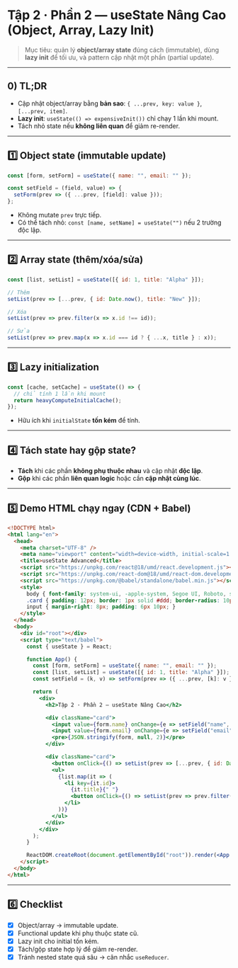 # Tập 2 · Phần 2 — useState Nâng Cao (Object, Array, Lazy Init)

> Mục tiêu: quản lý **object/array state** đúng cách (immutable), dùng **lazy init** để tối ưu, và pattern cập nhật một phần (partial update).

---

## 0) TL;DR

- Cập nhật object/array bằng **bản sao**: `{ ...prev, key: value }`, `[...prev, item]`.  
- **Lazy init**: `useState(() => expensiveInit())` chỉ chạy 1 lần khi mount.  
- Tách nhỏ state nếu **không liên quan** để giảm re-render.

---

## 1️⃣ Object state (immutable update)

```jsx
const [form, setForm] = useState({ name: "", email: "" });

const setField = (field, value) => {
  setForm(prev => ({ ...prev, [field]: value }));
};
```

- Không mutate `prev` trực tiếp.  
- Có thể tách nhỏ: `const [name, setName] = useState("")` nếu 2 trường độc lập.

---

## 2️⃣ Array state (thêm/xóa/sửa)

```jsx
const [list, setList] = useState([{ id: 1, title: "Alpha" }]);

// Thêm
setList(prev => [...prev, { id: Date.now(), title: "New" }]);

// Xóa
setList(prev => prev.filter(x => x.id !== id));

// Sửa
setList(prev => prev.map(x => x.id === id ? { ...x, title } : x));
```

---

## 3️⃣ Lazy initialization

```jsx
const [cache, setCache] = useState(() => {
  // chỉ tính 1 lần khi mount
  return heavyComputeInitialCache();
});
```

- Hữu ích khi `initialState` **tốn kém** để tính.

---

## 4️⃣ Tách state hay gộp state?

- **Tách** khi các phần **không phụ thuộc nhau** và cập nhật **độc lập**.  
- **Gộp** khi các phần **liên quan logic** hoặc cần **cập nhật cùng lúc**.

---

## 5️⃣ Demo HTML chạy ngay (CDN + Babel)

```html
<!DOCTYPE html>
<html lang="en">
  <head>
    <meta charset="UTF-8" />
    <meta name="viewport" content="width=device-width, initial-scale=1.0" />
    <title>useState Advanced</title>
    <script src="https://unpkg.com/react@18/umd/react.development.js"></script>
    <script src="https://unpkg.com/react-dom@18/umd/react-dom.development.js"></script>
    <script src="https://unpkg.com/@babel/standalone/babel.min.js"></script>
    <style>
      body { font-family: system-ui, -apple-system, Segoe UI, Roboto, sans-serif; padding: 20px; }
      .card { padding: 12px; border: 1px solid #ddd; border-radius: 10px; margin-bottom: 12px; }
      input { margin-right: 8px; padding: 6px 10px; }
    </style>
  </head>
  <body>
    <div id="root"></div>
    <script type="text/babel">
      const { useState } = React;

      function App() {
        const [form, setForm] = useState({ name: "", email: "" });
        const [list, setList] = useState([{ id: 1, title: "Alpha" }]);
        const setField = (k, v) => setForm(prev => ({ ...prev, [k]: v }));

        return (
          <div>
            <h2>Tập 2 · Phần 2 — useState Nâng Cao</h2>

            <div className="card">
              <input value={form.name} onChange={e => setField("name", e.target.value)} placeholder="Name" />
              <input value={form.email} onChange={e => setField("email", e.target.value)} placeholder="Email" />
              <pre>{JSON.stringify(form, null, 2)}</pre>
            </div>

            <div className="card">
              <button onClick={() => setList(prev => [...prev, { id: Date.now(), title: "New" }])}>Add</button>
              <ul>
                {list.map(it => (
                  <li key={it.id}>
                    {it.title}{" "}
                    <button onClick={() => setList(prev => prev.filter(x => x.id !== it.id))}>Remove</button>
                  </li>
                ))}
              </ul>
            </div>
          </div>
        );
      }

      ReactDOM.createRoot(document.getElementById("root")).render(<App />);
    </script>
  </body>
</html>
```

---

## 6️⃣ Checklist

- [x] Object/array → immutable update.  
- [x] Functional update khi phụ thuộc state cũ.  
- [x] Lazy init cho initial tốn kém.  
- [x] Tách/gộp state hợp lý để giảm re-render.  
- [x] Tránh nested state quá sâu → cân nhắc `useReducer`.
